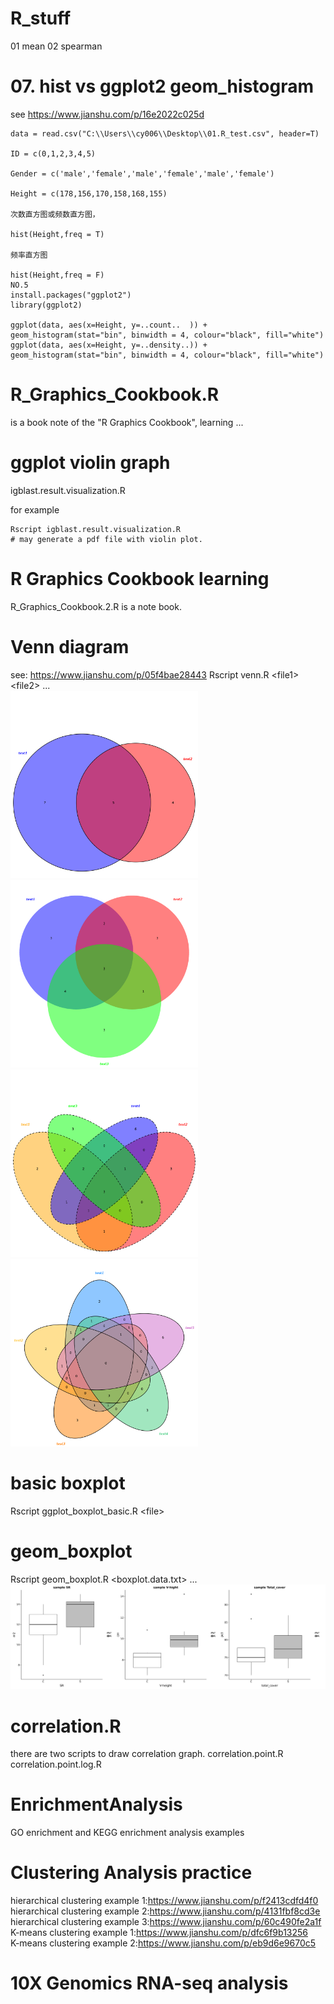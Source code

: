 # R_stuff

01 mean
02 spearman


# 07. hist vs ggplot2 geom_histogram
see https://www.jianshu.com/p/16e2022c025d
```
data = read.csv("C:\\Users\\cy006\\Desktop\\01.R_test.csv", header=T)

ID = c(0,1,2,3,4,5)

Gender = c('male','female','male','female','male','female')

Height = c(178,156,170,158,168,155)

次数直方图或频数直方图，

hist(Height,freq = T)

频率直方图

hist(Height,freq = F)
NO.5
install.packages("ggplot2")
library(ggplot2)

ggplot(data, aes(x=Height, y=..count..  )) + geom_histogram(stat="bin", binwidth = 4, colour="black", fill="white")
ggplot(data, aes(x=Height, y=..density..)) + geom_histogram(stat="bin", binwidth = 4, colour="black", fill="white")
```

# R_Graphics_Cookbook.R

is a book note of the "R Graphics Cookbook", learning ...

# ggplot violin graph

igblast.result.visualization.R

for example
```
Rscript igblast.result.visualization.R
# may generate a pdf file with violin plot.
```

# R Graphics Cookbook learning

R_Graphics_Cookbook.2.R is a note book.

# Venn diagram
see: https://www.jianshu.com/p/05f4bae28443
Rscript venn.R \<file1\> \<file2\> ...  
<img src="VennDiagram.pairwise.png" width="300" height="300" alt="VennDiagram.pairwise.png"/>
<img src="VennDiagram.triple.png" width="300" height="300" alt="VennDiagram.triple.png"/>
<img src="VennDiagram.quad.png" width="300" height="300" alt="VennDiagram.quad.png"/>
<img src="VennDiagram.quintuple.png" width="300" height="300" alt="VennDiagram.quintuple.png"/>  
# basic boxplot
Rscript ggplot_boxplot_basic.R \<file\>

# geom_boxplot
Rscript geom_boxplot.R \<boxplot.data.txt\> ... 
![boxplot.png](boxplot.png)

# correlation.R
there are two scripts to draw correlation graph.
correlation.point.R
correlation.point.log.R

# EnrichmentAnalysis
GO enrichment and KEGG enrichment analysis examples

# Clustering Analysis practice
hierarchical clustering example 1:https://www.jianshu.com/p/f2413cdfd4f0  
hierarchical clustering example 2:https://www.jianshu.com/p/4131fbf8cd3e  
hierarchical clustering example 3:https://www.jianshu.com/p/60c490fe2a1f  
K-means clustering example 1:https://www.jianshu.com/p/dfc6f9b13256  
K-means clustering example 2:https://www.jianshu.com/p/eb9d6e9670c5  

# 10X Genomics RNA-seq analysis
